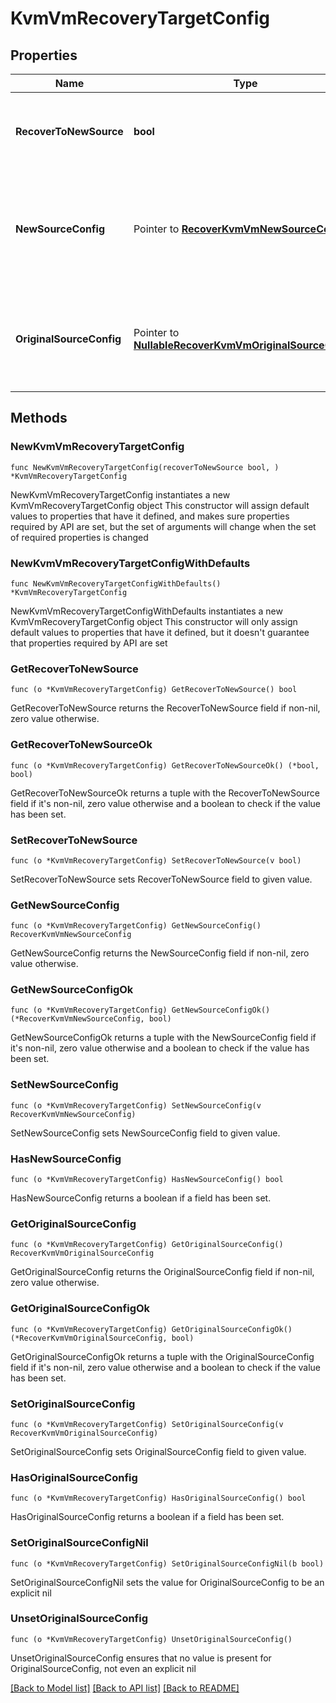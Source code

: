 # KvmVmRecoveryTargetConfig

## Properties

Name | Type | Description | Notes
------------ | ------------- | ------------- | -------------
**RecoverToNewSource** | **bool** | Specifies the parameter whether the recovery should be performed to a new or an existing Source Target. | 
**NewSourceConfig** | Pointer to [**RecoverKvmVmNewSourceConfig**](RecoverKvmVmNewSourceConfig.md) | Specifies the new destination Source configuration parameters where the VMs will be recovered. This is mandatory if recoverToNewSource is set to true. | [optional] 
**OriginalSourceConfig** | Pointer to [**NullableRecoverKvmVmOriginalSourceConfig**](RecoverKvmVmOriginalSourceConfig.md) | Specifies the Source configuration if VM&#39;s are being recovered to Original Source. If not specified, all the configuration parameters will be retained. | [optional] 

## Methods

### NewKvmVmRecoveryTargetConfig

`func NewKvmVmRecoveryTargetConfig(recoverToNewSource bool, ) *KvmVmRecoveryTargetConfig`

NewKvmVmRecoveryTargetConfig instantiates a new KvmVmRecoveryTargetConfig object
This constructor will assign default values to properties that have it defined,
and makes sure properties required by API are set, but the set of arguments
will change when the set of required properties is changed

### NewKvmVmRecoveryTargetConfigWithDefaults

`func NewKvmVmRecoveryTargetConfigWithDefaults() *KvmVmRecoveryTargetConfig`

NewKvmVmRecoveryTargetConfigWithDefaults instantiates a new KvmVmRecoveryTargetConfig object
This constructor will only assign default values to properties that have it defined,
but it doesn't guarantee that properties required by API are set

### GetRecoverToNewSource

`func (o *KvmVmRecoveryTargetConfig) GetRecoverToNewSource() bool`

GetRecoverToNewSource returns the RecoverToNewSource field if non-nil, zero value otherwise.

### GetRecoverToNewSourceOk

`func (o *KvmVmRecoveryTargetConfig) GetRecoverToNewSourceOk() (*bool, bool)`

GetRecoverToNewSourceOk returns a tuple with the RecoverToNewSource field if it's non-nil, zero value otherwise
and a boolean to check if the value has been set.

### SetRecoverToNewSource

`func (o *KvmVmRecoveryTargetConfig) SetRecoverToNewSource(v bool)`

SetRecoverToNewSource sets RecoverToNewSource field to given value.


### GetNewSourceConfig

`func (o *KvmVmRecoveryTargetConfig) GetNewSourceConfig() RecoverKvmVmNewSourceConfig`

GetNewSourceConfig returns the NewSourceConfig field if non-nil, zero value otherwise.

### GetNewSourceConfigOk

`func (o *KvmVmRecoveryTargetConfig) GetNewSourceConfigOk() (*RecoverKvmVmNewSourceConfig, bool)`

GetNewSourceConfigOk returns a tuple with the NewSourceConfig field if it's non-nil, zero value otherwise
and a boolean to check if the value has been set.

### SetNewSourceConfig

`func (o *KvmVmRecoveryTargetConfig) SetNewSourceConfig(v RecoverKvmVmNewSourceConfig)`

SetNewSourceConfig sets NewSourceConfig field to given value.

### HasNewSourceConfig

`func (o *KvmVmRecoveryTargetConfig) HasNewSourceConfig() bool`

HasNewSourceConfig returns a boolean if a field has been set.

### GetOriginalSourceConfig

`func (o *KvmVmRecoveryTargetConfig) GetOriginalSourceConfig() RecoverKvmVmOriginalSourceConfig`

GetOriginalSourceConfig returns the OriginalSourceConfig field if non-nil, zero value otherwise.

### GetOriginalSourceConfigOk

`func (o *KvmVmRecoveryTargetConfig) GetOriginalSourceConfigOk() (*RecoverKvmVmOriginalSourceConfig, bool)`

GetOriginalSourceConfigOk returns a tuple with the OriginalSourceConfig field if it's non-nil, zero value otherwise
and a boolean to check if the value has been set.

### SetOriginalSourceConfig

`func (o *KvmVmRecoveryTargetConfig) SetOriginalSourceConfig(v RecoverKvmVmOriginalSourceConfig)`

SetOriginalSourceConfig sets OriginalSourceConfig field to given value.

### HasOriginalSourceConfig

`func (o *KvmVmRecoveryTargetConfig) HasOriginalSourceConfig() bool`

HasOriginalSourceConfig returns a boolean if a field has been set.

### SetOriginalSourceConfigNil

`func (o *KvmVmRecoveryTargetConfig) SetOriginalSourceConfigNil(b bool)`

 SetOriginalSourceConfigNil sets the value for OriginalSourceConfig to be an explicit nil

### UnsetOriginalSourceConfig
`func (o *KvmVmRecoveryTargetConfig) UnsetOriginalSourceConfig()`

UnsetOriginalSourceConfig ensures that no value is present for OriginalSourceConfig, not even an explicit nil

[[Back to Model list]](../README.md#documentation-for-models) [[Back to API list]](../README.md#documentation-for-api-endpoints) [[Back to README]](../README.md)



